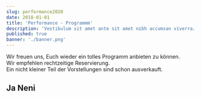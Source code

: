 ```yaml
---
slug: performance2020
date: 2018-01-01
title: 'Performance - Programmm'
description: 'Vestibulum sit amet ante sit amet nibh accumsan viverra.'
published: true
banner: './banner.png'
---
```


Wir freuen uns, Euch wieder ein tolles Programm anbieten zu können.   
Wir empfehlen rechtzeitige Reservierung.  
Ein nicht kleiner Teil der Vorstellungen sind schon ausverkauft.

## Ja Neni